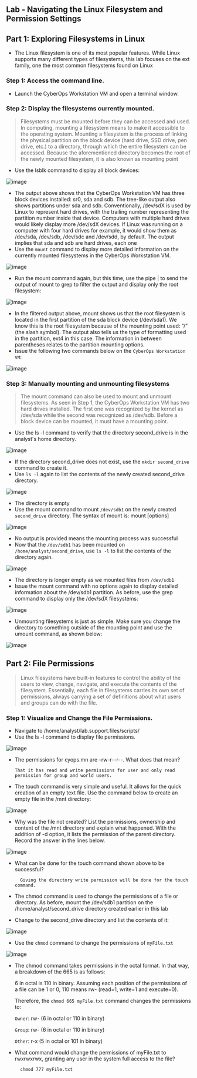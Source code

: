 ## Lab - Navigating the Linux Filesystem and Permission Settings

## Part 1: Exploring Filesystems in Linux

* The Linux filesystem is one of its most popular features. While Linux supports many different types of filesystems, this lab focuses on the ext family, one the most common filesystems found on Linux

### Step 1: Access the command line.

* Launch the CyberOps Workstation VM and open a terminal window.

### Step 2: Display the filesystems currently mounted.

> Filesystems must be mounted before they can be accessed and used. In computing, mounting a filesystem
means to make it accessible to the operating system. Mounting a filesystem is the process of linking the
physical partition on the block device (hard drive, SSD drive, pen drive, etc.) to a directory, through which the
entire filesystem can be accessed. Because the aforementioned directory becomes the root of the newly
mounted filesystem, it is also known as mounting point

* Use the lsblk command to display all block devices:

![image](https://github.com/tousif13/CISCO_CyberOps/assets/33444140/98d57e5c-9b13-4ef2-9b91-b370116089fa)

* The output above shows that the CyberOps Workstation VM has three block devices installed: sr0, sda and sdb. The tree-like output also shows partitions under sda and sdb. Conventionally, /dev/sdX is used by Linux to represent hard drives, with the trailing number representing the partition number inside that device. Computers with multiple hard drives would likely display more /dev/sdX devices. If Linux was running on a computer with four hard drives for example, it would show them as /dev/sda, /dev/sdb, /dev/sdc and /dev/sdd, by default. The output implies that sda and sdb are hard drives, each one 
* Use the `mount` command to display more detailed information on the currently mounted filesystems in the CyberOps Workstation VM.

![image](https://github.com/tousif13/CISCO_CyberOps/assets/33444140/485016b6-a206-4760-bb27-53900bdd697d)

* Run the mount command again, but this time, use the pipe | to send the output of mount to grep to filter the output and display only the root filesystem:

![image](https://github.com/tousif13/CISCO_CyberOps/assets/33444140/623bb2bb-caab-4711-8ccc-982a07833a6e)

* In the filtered output above, mount shows us that the root filesystem is located in the first partition of the sda block device (/dev/sda1). We know this is the root filesystem because of the mounting point used: “/” (the slash symbol). The output also tells us the type of formatting used in the partition, ext4 in this case. The information in between parentheses relates to the partition mounting options.
* Issue the following two commands below on the `CyberOps Workstation VM`:

![image](https://github.com/tousif13/CISCO_CyberOps/assets/33444140/cdca1fb7-18de-43a1-bead-bb903c73baf7)

### Step 3: Manually mounting and unmounting filesystems

> The mount command can also be used to mount and unmount filesystems. As seen in Step 1, the CyberOps
Workstation VM has two hard drives installed. The first one was recognized by the kernel as /dev/sda while
the second was recognized as /dev/sdb. Before a block device can be mounted, it must have a mounting
point.

* Use the ls -l command to verify that the directory second_drive is in the analyst's home directory.

![image](https://github.com/tousif13/CISCO_CyberOps/assets/33444140/e27b737b-7849-47aa-ab66-a9fe6cd36fc9)

* If the directory second_drive does not exist, use the `mkdir second_drive` command to create it.
* Use `ls -l` again to list the contents of the newly created second_drive directory.

![image](https://github.com/tousif13/CISCO_CyberOps/assets/33444140/46f93355-94a8-464c-87c7-880d0153413c)

* The directory is empty
* Use the mount command to mount `/dev/sdb1` on the newly created `second_drive` directory. The syntax of mount is: mount [options] <device to be mounted> <mounting point>

![image](https://github.com/tousif13/CISCO_CyberOps/assets/33444140/7f2c7b55-6408-4334-bc4a-8ddd49dd8d23)

* No output is provided means the mounting process was successful
* Now that the `/dev/sdb1` has been mounted on `/home/analyst/second_drive`, use `ls -l` to list the contents of the directory again.

![image](https://github.com/tousif13/CISCO_CyberOps/assets/33444140/8d9224c4-e361-4fc9-b676-ac6c8e78a4a8)

* The directory is longer empty as we mounted files from `/dev/sdb1`
*  Issue the mount command with no options again to display detailed information about the /dev/sdb1 partition. As before, use the grep command to display only the /dev/sdX filesystems:

![image](https://github.com/tousif13/CISCO_CyberOps/assets/33444140/53e795ec-f3bf-4f4c-b5b2-f789edf67f39)

* Unmounting filesystems is just as simple. Make sure you change the directory to something outside of the mounting point and use the umount command, as shown below:

![image](https://github.com/tousif13/CISCO_CyberOps/assets/33444140/fe85972f-bf45-4896-80d0-c4d04ca00d85)

## Part 2: File Permissions

> Linux filesystems have built-in features to control the ability of the users to view, change, navigate, and
execute the contents of the filesystem. Essentially, each file in filesystems carries its own set of permissions,
always carrying a set of definitions about what users and groups can do with the file.

### Step 1: Visualize and Change the File Permissions.

* Navigate to /home/analyst/lab.support.files/scripts/
* Use the ls -l command to display file permissions.

![image](https://github.com/tousif13/CISCO_CyberOps/assets/33444140/ca3aac7a-ff68-4ccd-a8fc-6c756fb4abf0)
  
* The permissions for cyops.mn are –rw-r--r--. What does that mean?
  
      That it has read and write permissions for user and only read permission for group and world users.
* The touch command is very simple and useful. It allows for the quick creation of an empty text file. Use the command below to create an empty file in the /mnt directory:

![image](https://github.com/tousif13/CISCO_CyberOps/assets/33444140/be65e1b2-baef-4b4c-a930-cb3b71c71013)

* Why was the file not created? List the permissions, ownership and content of the /mnt directory and explain what happened. With the addition of -d option, it lists the permission of the parent directory. Record the answer in the lines below.

![image](https://github.com/tousif13/CISCO_CyberOps/assets/33444140/fe477a62-0330-460d-8e46-172af5df363c)

* What can be done for the touch command shown above to be successful?
  
        Giving the directory write permission will be done for the touch command.
  
* The chmod command is used to change the permissions of a file or directory. As before, mount the /dev/sdb1 partition on the /home/analyst/second_drive directory created earlier in this lab
* Change to the second_drive directory and list the contents of it:

![image](https://github.com/tousif13/CISCO_CyberOps/assets/33444140/9afa2ed2-f031-487b-a9db-17105b4f2b3f)

* Use the `chmod` command to change the permissions of `myFile.txt`
  
![image](https://github.com/tousif13/CISCO_CyberOps/assets/33444140/55ce9990-bd82-4d99-a982-bb1f35b38da9)

* The chmod command takes permissions in the octal format. In that way, a breakdown of the 665 is as follows:
  
  6 in octal is 110 in binary. Assuming each position of the permissions of a file can be 1 or 0, 110 means rw- (read=1, write=1 and execute=0).

  Therefore, the `chmod 665 myFile.txt` command changes the permissions to:

  `Owner`: rw- (6 in octal or 110 in binary)

  `Group`: rw- (6 in octal or 110 in binary)

  `Other`: r-x (5 in octal or 101 in binary)
  
* What command would change the permissions of myFile.txt to rwxrwxrwx, granting any user in the
system full access to the file?

        chmod 777 myFile.txt
